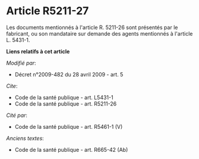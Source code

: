 # Article R5211-27

Les documents mentionnés à l'article R. 5211-26 sont présentés par le fabricant, ou son mandataire sur demande des agents
mentionnés à l'article L. 5431-1.

**Liens relatifs à cet article**

_Modifié par_:

  - Décret n°2009-482 du 28 avril 2009 - art. 5

_Cite_:

  - Code de la santé publique - art. L5431-1
  - Code de la santé publique - art. R5211-26

_Cité par_:

  - Code de la santé publique - art. R5461-1 (V)

_Anciens textes_:

  - Code de la santé publique - art. R665-42 (Ab)
